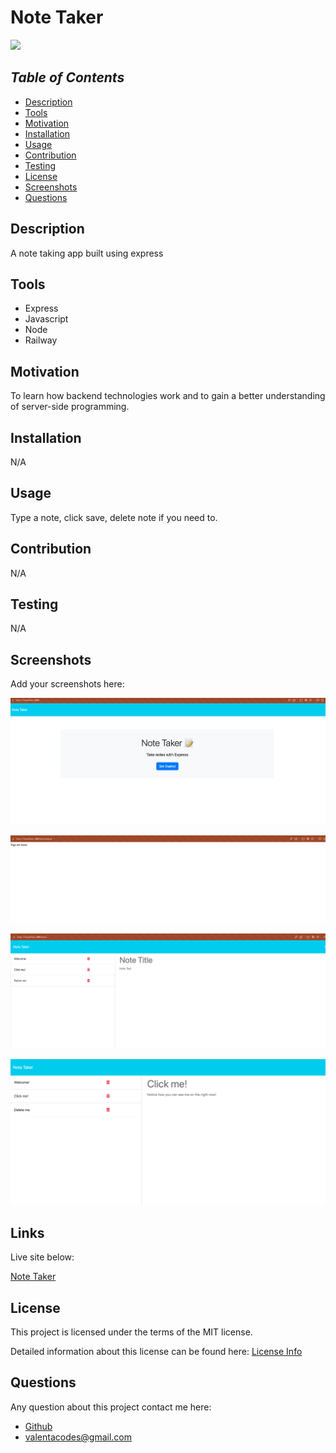 # Note Taker

<a href="https://choosealicense.com/licenses/mit">
<img src="https://img.shields.io/badge/License-MIT-blue" />
</a>

## _Table of Contents_

- [Description](#description)
- [Tools](#tools)
- [Motivation](#motivation)
- [Installation](#installation)
- [Usage](#usage)
- [Contribution](#contribution)
- [Testing](#testing)
- [License](#license)
- [Screenshots](#screenshots)
- [Questions](#questions)

## **Description**

A note taking app built using express

## **Tools**

- Express
- Javascript
- Node
- Railway

## **Motivation**

To learn how backend technologies work and to gain a better understanding of server-side programming.

## **Installation**

N/A

## **Usage**

Type a note, click save, delete note if you need to.

## **Contribution**

N/A

## **Testing**

N/A

## **Screenshots**

Add your screenshots here:

![Homepage](./assets/Screen%20Shot%202023-01-12%20at%203.35.35%20PM.png)

![404 Page](./assets/Screen%20Shot%202023-01-12%20at%203.35.50%20PM.png)

![Notes Page](./assets/Screen%20Shot%202023-01-12%20at%203.36.00%20PM.png)

![Active Note](./assets/Capture-2023-01-12-155405.png)

## **Links**

Live site below:

[Note Taker](https://note-taker-production-2d5e.up.railway.app/)

## License

This project is licensed under the terms of the MIT license.

Detailed information about this license can be found here: [License Info](https://choosealicense.com/licenses/mit)

## Questions

Any question about this project contact me here:

- [Github](https://github.com/valentacodes)
- <valentacodes@gmail.com>
